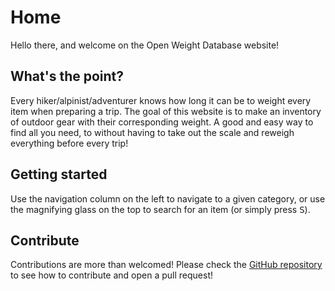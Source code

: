 # Home

Hello there, and welcome on the Open Weight Database website!

## What's the point?

Every hiker/alpinist/adventurer knows how long it can be to weight every item when preparing a trip. The goal of this website is to make an inventory of outdoor gear with their corresponding weight. A good and easy way to find all you need, to without having to take out the scale and reweigh everything before every trip!

## Getting started

Use the navigation column on the left to navigate to a given category, or use the magnifying glass on the top to search for an item (or simply press <kbd>S</kbd>).

## Contribute

Contributions are more than welcomed! Please check the [GitHub repository](https://github.com/OpenWeightDatabase/OpenWeightDatabase) to see how to contribute and open a pull request!